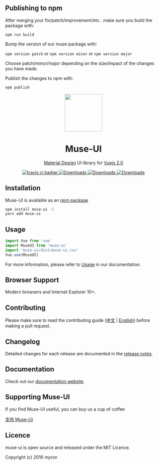 ## Publishing to npm

After merging your fix/patch/improvement/etc.. make sure you build the package with:

``npm run build``

Bump the version of our muse package with:

`npm version patch` or `npm version minor` or `npm version major`

Choose patch/minor/major depending on the size/impact of the changes you have made.

Publish the changes to npm with:

``npm publish``

<p align="center">
  <a href="https://muse-ui.org" target="_blank">
    <img width="120" src="./demo/icon_logo.png">
  </a>
</p>

<h1 align="center">Muse-UI</h1>

<p align="center">
  <a href="https://material.io/">Material Design</a>
  UI library for <a href="https://vuejs.org/">Vuejs 2.0</a>
</p>

<p align="center">
  <a href="https://travis-ci.org/museui/muse-ui">
    <img src="https://img.shields.io/travis/museui/muse-ui.svg" alt="travis ci badge">
  </a>
  <a href="https://www.npmjs.org/package/muse-ui">
    <img src="https://img.shields.io/npm/v/muse-ui.svg" alt="Downloads">
  </a>
  <a href="https://npmjs.org/package/muse-ui">
    <img src="https://img.shields.io/npm/dm/muse-ui.svg" alt="Downloads">
  </a>
  <a href="https://gitter.im/muse-ui/muse-ui?utm_source=badge&utm_medium=badge&utm_campaign=pr-badge&utm_content=badge">
    <img src="https://badges.gitter.im/muse-ui/muse-ui.svg" alt="Downloads">
  </a>
</p>

## Installation

Muse-UI is available as an [npm package](https://www.npmjs.com/package/muse-ui)

```bash
npm install muse-ui -S
yarn add muse-ui
```

## Usage

```javascript
import Vue from 'vue'
import MuseUI from 'muse-ui'
import 'muse-ui/dist/muse-ui.css'
Vue.use(MuseUI)
```

For more information, please refer to [Usage](https://muse-ui.org/#/zh-CN/usage) in our documentation.

## Browser Support

Modern browsers and Internet Explorer 10+.

## Contributing

Please make sure to read the contributing guide ([中文](https://muse-ui.org/#/zh-CN/contributing) | [English](https://muse-ui.org/#/en-US/contributing)) before making a pull request.

## Changelog

Detailed changes for each release are documented in the [release notes](https://muse-ui.org/#/zh-CN/changelog).

## Documentation

Check out our [documentation website](https://muse-ui.org).

## Supporting Muse-UI

If you find Muse-UI useful, you can buy us a cup of coffee

[支持 Muse-UI](https://muse-ui.org/#/zh-CN/support)

## Licence

muse-ui is open source and released under the MIT Licence.

Copyright (c) 2016 myron
